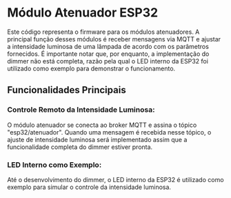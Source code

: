 # Módulo Atenuador ESP32

Este código representa o firmware para os módulos atenuadores. A principal função desses módulos é receber mensagens via MQTT e ajustar a intensidade luminosa de uma lâmpada de acordo com os parâmetros fornecidos. É importante notar que, por enquanto, a implementação do dimmer não está completa, razão pela qual o LED interno da ESP32 foi utilizado como exemplo para demonstrar o funcionamento.

## Funcionalidades Principais

### Controle Remoto da Intensidade Luminosa:
O módulo atenuador se conecta ao broker MQTT e assina o tópico "esp32/atenuador". Quando uma mensagem é recebida nesse tópico, o ajuste de intensidade luminosa será implementado assim que a funcionalidade completa do dimmer estiver pronta.

### LED Interno como Exemplo:
Até o desenvolvimento do dimmer, o LED interno da ESP32 é utilizado como exemplo para simular o controle da intensidade luminosa.
